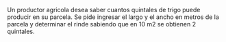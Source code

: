 Un productor agricola desea saber cuantos quintales de trigo puede producir en su parcela. Se pide ingresar el largo y el ancho en metros de la parcela y determinar el rinde sabiendo que en 10 m2 se obtienen 2 quintales.
